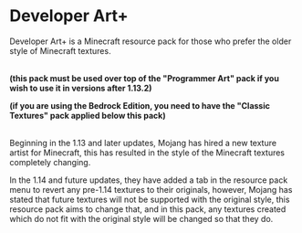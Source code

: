 # Developer Art+
Developer Art+ is a Minecraft resource pack for those who prefer the older style of Minecraft textures. 

<br>
<b>(this pack must be used over top of the "Programmer Art" pack if you wish to use it in versions after 1.13.2)

(if you are using the Bedrock Edition, you need to have the "Classic Textures" pack applied below this pack)</b>

<br>
Beginning in the 1.13 and later updates, Mojang has hired a new texture artist for Minecraft, this has resulted in the style of the Minecraft textures completely changing.

In the 1.14 and future updates, they have added a tab in the resource pack menu to revert any pre-1.14 textures to their originals, however, Mojang has stated that future textures will not be supported with the original style, this resource pack aims to change that, and in this pack, any textures created which do not fit with the original style will be changed so that they do.
